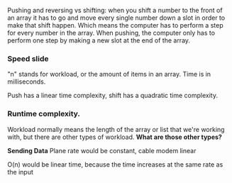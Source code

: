 Pushing and reversing vs shifting: when you shift a number to the front of an array it has to go and move every single number down a slot in order to make that shift happen. Which means the computer has to perform a step for every number in the array. When pushing, the computer only has to perform one step by making a new slot at the end of the array. 

### Speed slide
"n" stands for workload, or the amount of items in an array. Time is in milliseconds. 

Push has a linear time complexity, shift has a quadratic time complexity. 


### Runtime complexity.

Workload normally means the length of the array or list that we're working with, but there are other types of workload. **What are those other types?**

**Sending Data** Plane rate would be constant, cable modem linear

O(n) would be linear time, because the time increases at the same rate as the input
